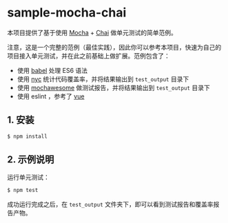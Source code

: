 # sample-mocha-chai

本项目提供了基于使用 [Mocha](https://mochajs.org/) + [Chai](https://www.chaijs.com/) 做单元测试的简单范例。

注意，这是一个完整的范例（最佳实践），因此你可以参考本项目，快速为自己的项目接入单元测试，并在此之前基础上做扩展。范例包含了：

- 使用 [babel](https://babeljs.io/) 处理 ES6 语法
- 使用 [nyc](https://www.npmjs.com/package/nyc) 统计代码覆盖率，并将结果输出到 `test_output` 目录下
- 使用 [mochawesome](https://www.npmjs.com/package/mochawesome) 做测试报告，并将结果输出到 `test_output` 目录下
- 使用 eslint ，参考了 [vue](https://github.com/vuejs/vue)


## 1. 安装

```bash
$ npm install
```

## 2. 示例说明

运行单元测试：

```bash
$ npm test
```

成功运行完成之后，在 `test_output` 文件夹下，即可以看到测试报告和覆盖率报告产物。